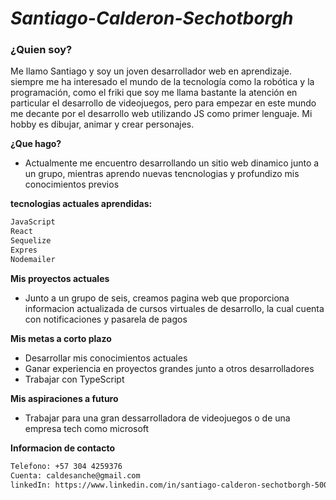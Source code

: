 # _Santiago-Calderon-Sechotborgh_

### ¿Quien soy?
Me llamo Santiago y soy un joven desarrollador web en aprendizaje. siempre me ha interesado el mundo de la tecnología como la robótica y la programación, como el friki que soy me llama bastante la atención en particular el desarrollo de videojuegos, pero para empezar en este mundo me decante por el desarrollo web utilizando JS como primer lenguaje. Mi hobby es dibujar, animar y crear personajes.

**¿Que hago?**
- Actualmente me encuentro desarrollando un sitio web dinamico junto a un grupo, mientras aprendo nuevas tencnologias y profundizo mis conocimientos previos

**tecnologias actuales aprendidas:**
```sh
JavaScript
React
Sequelize
Expres
Nodemailer
```

**Mis proyectos actuales**
- Junto a un grupo de seis, creamos pagina web que proporciona informacion actualizada de cursos virtuales de desarrollo, la cual cuenta con notificaciones y pasarela de pagos

**Mis metas a corto plazo**
- Desarrollar mis conocimientos actuales
- Ganar experiencia en proyectos grandes junto a otros desarrolladores
- Trabajar con TypeScript
  
**Mis aspiraciones a futuro**
- Trabajar para una gran dessarrolladora de videojuegos o de una empresa tech como microsoft

**Informacion de contacto**
```sh
Telefono: +57 304 4259376
Cuenta: caldesanche@gmail.com
linkedIn: https://www.linkedin.com/in/santiago-calderon-sechotborgh-50020226a/
```
